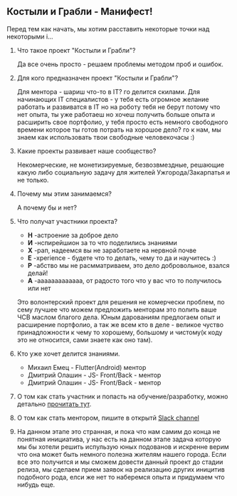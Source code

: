 ## Костыли и Грабли -  Манифест!

Перед тем как начать, мы хотим расставить некоторые точки над некоторыми i...

1. Что такое проект "Костыли и Грабли"? 
    
    Да все очень просто - решаем проблемы методом проб и ошибок.

2. Для кого предназначен проект "Костыли и Грабли"?

    Для ментора - шариш что-то в IT? го делится скилами.
Для начинающих IT специалистов - у тебя есть огромное желание работать и развиватся в IT но на роботу тебя не берут потому что нет опыта, ты уже работаеш но хочеш получить больше опыта и расширить свое портфолио, у тебя просто есть немного свободного времени которое ты готов потрать на хорошое дело? го к нам, мы знаем как использовать твои свободные человекочасы :)

3. Какие проекты развивает наше сообщество?

    Некомерческие, не монетизируемые, безвозвмездные, решающие какую либо социальную задачу для жителей Ужгорода/Закарпатья и не только. 

4. Почему мы этим занимаемся?

    А почему бы и нет?

5. Что получат участники проекта?
    * **Н** -астроение за доброе дело
    * **И** -нспирейшион за то что поделились знаниями
    * **Х** -рап, надеемся вы не заработаете на нервной почве
    * **Е** -xperience - будете что то делать, чему то да и научитесь :)
    * **Р** -абство мы не расмматриваем, это дело добровольное, взался делай!
    * **А** -ааааааааааааа, от радосто того что у вас что то получилось или нет

    Это волонтерский проект для решения не комерчески проблем, по сему лучшее что можем предложить менторам это полить ваше ЧСВ маслом благого дела.  Юным дарованиям предлогаем опыт и расширение портфолио, а так же всем кто в деле - великое чуство принадложности к чему то хорошему, большому и чистому(к коду это не относится, сами знаете как оно там).    

6. Кто уже хочет делится знаниями.
    - Михаил Емец - Flutter(Android) ментор
    - Дмитрий Олашин - JS- Front/Back - ментор
    - Дмитрий Олашин - JS- Front/Back - ментор

7. О том как стать участник и попасть на обучение/разработку, можно детально [прочитать тут](http://google.com). 
8. О том как стать ментором, пишите в открытй [Slack channel](https://app.slack.com/client/TDYTCTBK9/C0143EPU7C4)
9. На данном этапе это странная, и пока что нам самим до конца не понятная инициатива, у нас есть на данном этапе задача которую мы бы хотели решить испульзую юных подованов и искренне верим что она может быть немного полезна жителям нашего города. Если все это получится и мы сможем довести данный проект до стадии релиза, мы сделаем прием заявок на реализацию других иницитив подобного рода, елси же нет то наберемся опыта и придумаем что нибудь еще.
